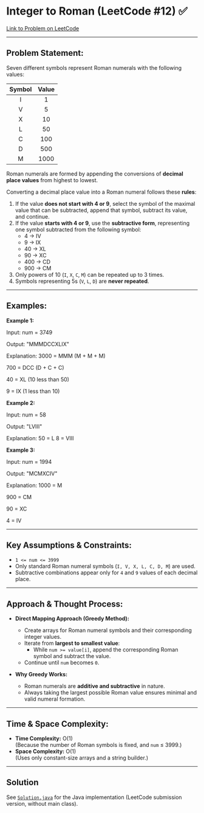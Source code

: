 # Integer to Roman (LeetCode #12) ✅

[Link to Problem on LeetCode](https://leetcode.com/problems/integer-to-roman/)

---

## Problem Statement:

Seven different symbols represent Roman numerals with the following values:

| Symbol | Value |
|:------:|:------:|
| I | 1 |
| V | 5 |
| X | 10 |
| L | 50 |
| C | 100 |
| D | 500 |
| M | 1000 |

Roman numerals are formed by appending the conversions of **decimal place values** from highest to lowest.

Converting a decimal place value into a Roman numeral follows these **rules**:

1. If the value **does not start with 4 or 9**, select the symbol of the maximal value that can be subtracted, append that symbol, subtract its value, and continue.
2. If the value **starts with 4 or 9**, use the **subtractive form**, representing one symbol subtracted from the following symbol:
   * 4 → IV  
   * 9 → IX  
   * 40 → XL  
   * 90 → XC  
   * 400 → CD  
   * 900 → CM
3. Only powers of 10 (`I`, `X`, `C`, `M`) can be repeated up to 3 times.
4. Symbols representing 5s (`V`, `L`, `D`) are **never repeated**.

---

## Examples:

**Example 1:**

Input: num = 3749

Output: "MMMDCCXLIX"

Explanation:
3000 = MMM (M + M + M)

700 = DCC (D + C + C)

40 = XL (10 less than 50)

9 = IX (1 less than 10)


**Example 2:**

Input: num = 58

Output: "LVIII"

Explanation:
50 = L
8 = VIII


**Example 3:**

Input: num = 1994

Output: "MCMXCIV"

Explanation:
1000 = M

900 = CM

90 = XC

4 = IV


---

## Key Assumptions & Constraints:

* `1 <= num <= 3999`  
* Only standard Roman numeral symbols (`I, V, X, L, C, D, M`) are used.  
* Subtractive combinations appear only for `4` and `9` values of each decimal place.

---

## Approach & Thought Process:

* **Direct Mapping Approach (Greedy Method):**
  * Create arrays for Roman numeral symbols and their corresponding integer values.
  * Iterate from **largest to smallest value**:
    * While `num >= value[i]`, append the corresponding Roman symbol and subtract the value.
  * Continue until `num` becomes `0`.

* **Why Greedy Works:**
  * Roman numerals are **additive and subtractive** in nature.
  * Always taking the largest possible Roman value ensures minimal and valid numeral formation.

---

## Time & Space Complexity:

* **Time Complexity:** O(1)  
  (Because the number of Roman symbols is fixed, and `num` ≤ 3999.)
* **Space Complexity:** O(1)  
  (Uses only constant-size arrays and a string builder.)

---

## Solution

See [`Solution.java`](Solution.java) for the Java implementation (LeetCode submission version, without main class).


